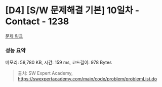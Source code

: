 # [D4] [S/W 문제해결 기본] 10일차 - Contact - 1238 

[문제 링크](https://swexpertacademy.com/main/code/problem/problemDetail.do?contestProbId=AV15B1cKAKwCFAYD) 

### 성능 요약

메모리: 58,780 KB, 시간: 159 ms, 코드길이: 978 Bytes



> 출처: SW Expert Academy, https://swexpertacademy.com/main/code/problem/problemList.do